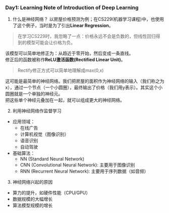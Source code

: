 ### Day1: Learning Note of Introduction of Deep Learning
1. 什么是神经网络？
以房屋价格预测为例；在CS229(机器学习课程)中，也使用了这个例子，当时是为了引出**Linear Regression**。  
> 在学习CS229时，我忽略了一点：价格永远不会是负数的，但线性回归得到的模型可能会让价格为负。

该模型可以简单地修正为：从趋近于零开始，然后变成一条直线。  
修正后的函数被称作**ReLU激活函数(Rectified Linear Unit)**。
> Rectify修正方式可以简单地理解成max(0,x)

这可能是最简单的神经网络。我们把房屋的面积作为神经网络的输入（我们称之为x），通过一个节点（一个小圆圈），最终输出了价格（我们用y表示）。其实这个小圆圈就是一个单独的神经元。  
把这些单个神经元叠加在一起，就可以组成更大的神经网络。

2. 利用神经网络作监督学习
- 应用领域：
    - 在线广告
    - 计算机视觉（图像识别）
    - 语音识别
    - 自动驾驶
- 基础算法：
    - NN  (Standard Neural Network)
    - CNN (Convolutional Neural Network): 主要用于图像识别
    - RNN (Recurrent Neural Network): 主要用于序列数据（如音频）

3. 神经网络兴起的原因
- 算力的提升，如硬件性能（CPU/GPU）
- 数据规模的大幅增长
- 算法模型规模的增长